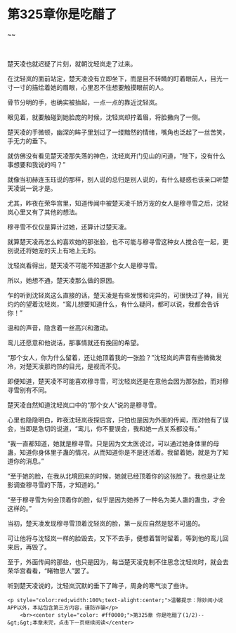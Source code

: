 # 第325章你是吃醋了
~~
    	    <p name="pagetop" href="javascript:void(0);" onclick="return false" style="line-height: 35px;padding: 10px;color: #333;"> </p><p>楚天凌也就迟疑了片刻，就朝沈轻岚走了过来。</p><p>在沈轻岚的面前站定，楚天凌没有立即坐下，而是目不转睛的盯着眼前人，目光一寸一寸的描绘着她的眉眼，心里忍不住想要触摸眼前的人。</p><p>骨节分明的手，也确实被抬起，一点一点的靠近沈轻岚。</p><p>眼见着，就要触碰到她脸庞的时候，沈轻岚却拧着眉，将脸撇向了一侧。</p><p>楚天凌的手微顿，幽深的眸子里划过了一缕黯然的情绪，嘴角也泛起了一丝苦笑，手无力的垂下。</p><p>就仿佛没有看见楚天凌那失落的神色，沈轻岚开门见山的问道，“陛下，没有什么事想要和我说的吗？”</p><p>就像当初赫连玉珏说的那样，别人说的总归是别人说的，有什么疑惑也该亲口听楚天凌说一说才是。</p><p>尤其，昨夜在荣华宫里，知道传闻中被楚天凌千娇万宠的女人是穆寻雪之后，沈轻岚心里又有了其他的想法。</p><p>穆寻雪不仅仅是算计过她，还算计过楚天凌。</p><p>就算楚天凌再怎么的喜欢她的那张脸，也不可能与穆寻雪这种女人搅合在一起，更别说还将她宠的天上有地上无的。</p><p>沈轻岚看得出，楚天凌不可能不知道那个女人是穆寻雪。</p><p>所以，她想不通，楚天凌那么做的原因。</p><p>乍的听到沈轻岚这么直接的话，楚天凌是有些发愣和诧异的，可很快过了神，目光灼灼的望着沈轻岚，“鸾儿想要知道什么，有什么疑问，都可以说，我都会告诉你！”</p><p>温和的声音，隐含着一丝高兴和激动。</p><p>鸾儿还愿意和他说话，那事情就还有挽回的希望。</p><p>“那个女人，你为什么留着，还让她顶着我的一张脸？”沈轻岚的声音有些微微发冷，对楚天凌那灼热的目光，是视而不见。</p><p>即便知道，楚天凌不可能喜欢穆寻雪，可沈轻岚还是在意他会因为那张脸，而对穆寻雪别有不同。</p><p>楚天凌自然知道沈轻岚口中的“那个女人”说的是穆寻雪。</p><p>心里也隐隐明白，昨夜沈轻岚夜探后宫，只怕也是因为外面的传闻，而对他有了误会，当即是急切的说道，“鸾儿，你不要误会，我和她一点关系都没有。”</p><p>“我一直都知道，她就是穆寻雪。只是因为文太医说过，可以通过她身体里的母蛊，知道你身体里子蛊的情况，从而知道你是不是还活着。我留着她，就是为了知道你的消息。”</p><p>“至于她的脸，在我从北境回来的时候，她就已经顶着你的这张脸了。我也是让龙影调查穆寻雪的下落，才知道的。”</p><p>“至于穆寻雪为何会顶着你的脸，似乎是因为她养了一种名为美人蛊的蛊虫，才会这样的。”</p><p>当初，楚天凌发现穆寻雪顶着沈轻岚的脸，第一反应自然是怒不可遏的。</p><p>可让他将与沈轻岚一样的脸毁去，又下不去手，便想着暂时留着，等到他的鸾儿回来后，再毁了。</p><p>至于，外面传闻的那些，也只是因为，每当楚天凌克制不住思念沈轻岚时，就会去荣华宫看看，“睹物思人”罢了。</p><p>听到楚天凌说的，沈轻岚沉默的垂下了眸子，周身的寒气淡了些许。</p>
    	
   	<p style="color:red;width:100%;text-alight:center;">温馨提示：除妙阅小说APP以外，本站包含第三方内容，谨防诈骗</p>
    	<br><center style="color: #ff0000;">第325章 你是吃醋了(1/2)--&gt;&gt;本章未完，点击下一页继续阅读</center>
    	